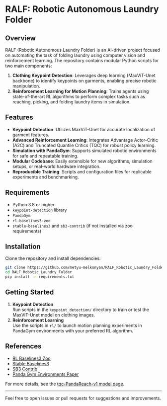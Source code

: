# RALF: Robotic Autonomous Laundry Folder

## Overview

RALF (Robotic Autonomous Laundry Folder) is an AI-driven project focused on automating the task of folding laundry using computer vision and reinforcement learning. The repository contains modular Python scripts for two main components:

1. **Clothing Keypoint Detection**: Leverages deep learning (MaxViT-Unet backbone) to identify keypoints on garments, enabling precise robotic manipulation.
2. **Reinforcement Learning for Motion Planning**: Trains agents using state-of-the-art RL algorithms to perform complex tasks such as reaching, picking, and folding laundry items in simulation.

## Features

- **Keypoint Detection**: Utilizes MaxViT-Unet for accurate localization of garment features.
- **Advanced Reinforcement Learning**: Integrates Advantage Actor-Critic (A2C) and Truncated Quantile Critics (TQC) for robust policy learning.
- **Simulation with PandaGym**: Supports simulated robotic environments for safe and repeatable training.
- **Modular Codebase**: Easily extensible for new algorithms, simulation setups, or real-world hardware integration.
- **Reproducible Training**: Scripts and configuration files for replicable experiments and benchmarking.

## Requirements

- Python 3.8 or higher
- `keypoint-detection` library
- `PandaGym`
- `rl-baselines3-zoo`
- `stable-baselines3` and `sb3-contrib` (if not installed via zoo requirements)

## Installation

Clone the repository and install dependencies:
```bash
git clone https://github.com/metyu-melkonyan/RALF_Robotic_Laundry_Folder.git
cd RALF_Robotic_Laundry_Folder
pip install -r requirements.txt
```

## Getting Started

1. **Keypoint Detection**  
   Run scripts in the `keypoint_detection/` directory to train or test the MaxViT-Unet model on clothing images.
2. **Reinforcement Learning**  
   Use the scripts in `rl/` to launch motion planning experiments in PandaGym environments with your preferred RL algorithm.

## References

- [RL Baselines3 Zoo](https://github.com/rl-baselines3-zoo)
- [Stable Baselines3](https://github.com/DLR-RM/stable-baselines3)
- [SB3 Contrib](https://github.com/Stable-Baselines3-contrib)
- [Panda Gym Environments Paper](https://arxiv.org/abs/2004.07474)

For more details, see the [tqc-PandaReach-v1 model page](https://example.com).

---

Feel free to open issues or pull requests for suggestions and improvements.

